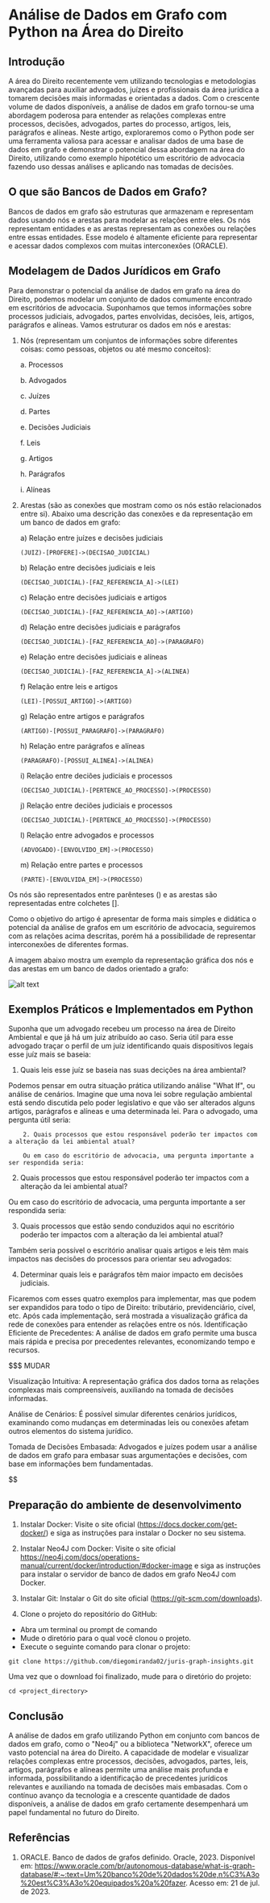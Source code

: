# Análise de Dados em Grafo com Python na Área do Direito

## Introdução

A área do Direito recentemente vem utilizando tecnologias e metodologias avançadas para auxiliar advogados, juízes e profissionais da área jurídica a tomarem decisões mais informadas e orientadas a dados. Com o crescente volume de dados disponíveis, a análise de dados em grafo tornou-se uma abordagem poderosa para entender as relações complexas entre processos, decisões, advogados, partes do processo, artigos, leis, parágrafos e alíneas. Neste artigo, exploraremos como o Python pode ser uma ferramenta valiosa para acessar e analisar dados de uma base de dados em grafo e demonstrar o potencial dessa abordagem na área do Direito, utilizando como exemplo hipotético um escritório de advocacia fazendo uso dessas análises e aplicando nas tomadas de decisões.

## O que são Bancos de Dados em Grafo?

Bancos de dados em grafo são estruturas que armazenam e representam dados usando nós e arestas para modelar as relações entre eles. Os nós representam entidades e as arestas representam as conexões ou relações entre essas entidades. Esse modelo é altamente eficiente para representar e acessar dados complexos com muitas interconexões (ORACLE).


## Modelagem de Dados Jurídicos em Grafo

Para demonstrar o potencial da análise de dados em grafo na área do Direito, podemos modelar um conjunto de dados comumente encontrado em escritórios de advocacia. Suponhamos que temos informações sobre processos judiciais, advogados, partes envolvidas, decisões, leis, artigos, parágrafos e alíneas. Vamos estruturar os dados em nós e arestas:

1. Nós (representam um conjuntos de informações sobre diferentes coisas: como pessoas, objetos ou até mesmo conceitos):

    a. Processos

    b. Advogados

    c. Juízes

    d. Partes

    e. Decisões Judiciais

    f. Leis

    g. Artigos

    h. Parágrafos

    i. Alíneas

2. Arestas (são as conexões que mostram como os nós estão relacionados entre si). Abaixo uma descrição das conexões e da representação em um banco de dados em grafo:

    a) Relação entre juízes e decisões judiciais
    ```
    (JUIZ)-[PROFERE]->(DECISAO_JUDICIAL)
    ```

    b) Relação entre decisões judiciais e leis
    ```
    (DECISAO_JUDICIAL)-[FAZ_REFERENCIA_A]->(LEI)
    ```

    c) Relação entre decisões judiciais e artigos
    ```
    (DECISAO_JUDICIAL)-[FAZ_REFERENCIA_AO]->(ARTIGO)
    ```

    d) Relação entre decisões judiciais e parágrafos
    ```
    (DECISAO_JUDICIAL)-[FAZ_REFERENCIA_AO]->(PARAGRAFO)
    ```

    e) Relação entre decisões judiciais e alíneas
    ```
    (DECISAO_JUDICIAL)-[FAZ_REFERENCIA_A]->(ALINEA)
    ```

    f) Relação entre leis e artigos
    ```
    (LEI)-[POSSUI_ARTIGO]->(ARTIGO)
    ```

    g) Relação entre artigos e parágrafos
    ```
    (ARTIGO)-[POSSUI_PARAGRAFO]->(PARAGRAFO)
    ```

    h) Relação entre parágrafos e alíneas
    ```
    (PARAGRAFO)-[POSSUI_ALINEA]->(ALINEA)
    ```

    i) Relação entre deciões judiciais e processos
    ```
    (DECISAO_JUDICIAL)-[PERTENCE_AO_PROCESSO]->(PROCESSO)
    ```

    j) Relação entre deciões judiciais e processos
    ```
    (DECISAO_JUDICIAL)-[PERTENCE_AO_PROCESSO]->(PROCESSO)
    ```
    l) Relação entre advogados e processos
    ```
    (ADVOGADO)-[ENVOLVIDO_EM]->(PROCESSO)
    ```

    m) Relação entre partes e processos
    ```
    (PARTE)-[ENVOLVIDA_EM]->(PROCESSO)
    ```

Os nós são representados entre parênteses () e as arestas são representadas entre colchetes [].

Como o objetivo do artigo é apresentar de forma mais simples e didática o potencial da análise de grafos em um escritório de advocacia, seguiremos com as relações acima descritas, porém há a possibilidade de representar interconexões de diferentes formas.

A imagem abaixo mostra um exemplo da representação gráfica dos nós e das arestas em um banco de dados orientado a grafo:

![alt text](https://github.com/diegomiranda02/juris-graph-insights/blob/main/images/graph_visualization_example.png?raw=true)

## Exemplos Práticos e Implementados em Python

Suponha que um advogado recebeu um processo na área de Direito Ambiental e que já há um juiz atribuído ao caso. Seria útil para esse advogado traçar o perfil de um juíz identificando quais dispositivos legais esse juíz mais se baseia:

1. Quais leis esse juíz se baseia nas suas decições na área ambiental?

Podemos pensar em outra situação prática utilizando análise "What If", ou análise de cenários. Imagine que uma nova lei sobre regulação ambiental está sendo discutida pelo poder legislativo e que vão ser alterados alguns artigos, parágrafos e alíneas e uma determinada lei. Para o advogado, uma pergunta útil seria:

``` #0969DA
    2. Quais processos que estou responsável poderão ter impactos com a alteração da lei ambiental atual?

    Ou em caso do escritório de advocacia, uma pergunta importante a ser respondida seria:
```
2. Quais processos que estou responsável poderão ter impactos com a alteração da lei ambiental atual?

Ou em caso do escritório de advocacia, uma pergunta importante a ser respondida seria:

3. Quais processos que estão sendo conduzidos aqui no escritório poderão ter impactos com a alteração da lei ambiental atual?

Também seria possível o escritório analisar quais artigos e leis têm mais impactos nas decisões do processos para orientar seu advogados:

4. Determinar quais leis e parágrafos têm maior impacto em decisões judiciais.

Ficaremos com esses quatro exemplos para implementar, mas que podem ser expandidos para todo o tipo de Direito: tributário, previdenciário, cível, etc. Após cada implementação, será mostrada a visualização gráfica da rede de conexões para entender as relações entre os nós.
Identificação Eficiente de Precedentes: A análise de dados em grafo permite uma busca mais rápida e precisa por precedentes relevantes, economizando tempo e recursos.


$$$$$$$$$$$$$$$$$$$ MUDAR 

Visualização Intuitiva: A representação gráfica dos dados torna as relações complexas mais compreensíveis, auxiliando na tomada de decisões informadas.

Análise de Cenários: É possível simular diferentes cenários jurídicos, examinando como mudanças em determinadas leis ou conexões afetam outros elementos do sistema jurídico.

Tomada de Decisões Embasada: Advogados e juízes podem usar a análise de dados em grafo para embasar suas argumentações e decisões, com base em informações bem fundamentadas.

$$$$$$$$$$$$$$$$$$$$$$$$$$

## Preparação do ambiente de desenvolvimento

1. Instalar Docker: Visite o site oficial (https://docs.docker.com/get-docker/) e siga as instruções para instalar o Docker no seu sistema.

2. Instalar Neo4J com Docker: Visite o site oficial https://neo4j.com/docs/operations-manual/current/docker/introduction/#docker-image e siga as instruções para instalar o servidor de banco de dados em grafo Neo4J com Docker.

3. Instalar Git: Instalar o Git do site oficial (https://git-scm.com/downloads).

4. Clone o projeto do repositório do GitHub:

- Abra um terminal ou prompt de comando
- Mude o diretório para o qual você clonou o projeto.
- Execute o seguinte comando para clonar o projeto:

``` 
git clone https://github.com/diegomiranda02/juris-graph-insights.git
```
Uma vez que o download foi finalizado, mude para o diretório do projeto:

```
cd <project_directory>
```


## Conclusão

A análise de dados em grafo utilizando Python em conjunto com bancos de dados em grafo, como o "Neo4j" ou a biblioteca "NetworkX", oferece um vasto potencial na área do Direito. A capacidade de modelar e visualizar relações complexas entre processos, decisões, advogados, partes, leis, artigos, parágrafos e alíneas permite uma análise mais profunda e informada, possibilitando a identificação de precedentes jurídicos relevantes e auxiliando na tomada de decisões mais embasadas. Com o contínuo avanço da tecnologia e a crescente quantidade de dados disponíveis, a análise de dados em grafo certamente desempenhará um papel fundamental no futuro do Direito.

## Referências

1. ORACLE. Banco de dados de grafos definido. Oracle, 2023. Disponível em: <https://www.oracle.com/br/autonomous-database/what-is-graph-database/#:~:text=Um%20banco%20de%20dados%20de,n%C3%A3o%20est%C3%A3o%20equipados%20a%20fazer>. Acesso em: 21 de jul. de 2023.


